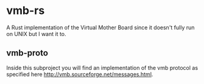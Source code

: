 # vmb-rs
A Rust implementation of the Virtual Mother Board since it doesn't fully run on UNIX but I want it to.

## vmb-proto
Inside this subproject you will find an implementation of the vmb protocol as specified here http://vmb.sourceforge.net/messages.html.
